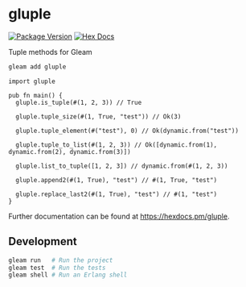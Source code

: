 # gluple

[![Package Version](https://img.shields.io/hexpm/v/gluple)](https://hex.pm/packages/gluple)
[![Hex Docs](https://img.shields.io/badge/hex-docs-ffaff3)](https://hexdocs.pm/gluple/)

Tuple methods for Gleam

```sh
gleam add gluple
```

```gleam
import gluple

pub fn main() {
  gluple.is_tuple(#(1, 2, 3)) // True

  gluple.tuple_size(#(1, True, "test")) // Ok(3)

  gluple.tuple_element(#("test"), 0) // Ok(dynamic.from("test"))

  gluple.tuple_to_list(#(1, 2, 3)) // Ok([dynamic.from(1), dynamic.from(2), dynamic.from(3)])

  gluple.list_to_tuple([1, 2, 3]) // dynamic.from(#(1, 2, 3))

  gluple.append2(#(1, True), "test") // #(1, True, "test")

  gluple.replace_last2(#(1, True), "test") // #(1, "test")
}
```

Further documentation can be found at <https://hexdocs.pm/gluple>.

## Development

```sh
gleam run   # Run the project
gleam test  # Run the tests
gleam shell # Run an Erlang shell
```
